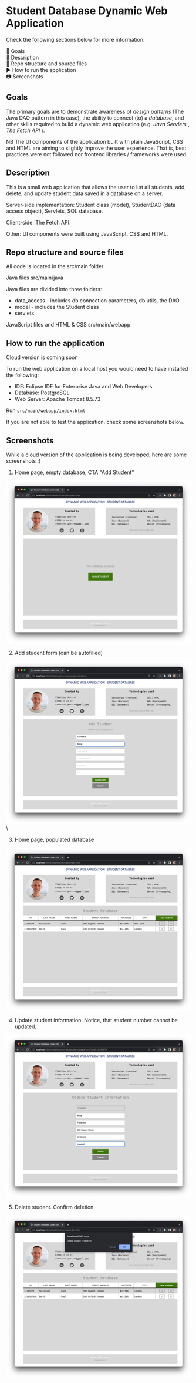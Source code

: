 # Student Database Dynamic Web Application

Check the following sections below for more information:

:dart: Goals \
:memo: Description \
:file_folder: Repo structure and source files \
:arrow_forward: How to run the application \
:camera: Screenshots 

## Goals

The primary goals are to demonstrate awareness of _design patterns_ (The Java DAO pattern in this case), the ability to connect (to) a _database_, and other skills required to build a dynamic web application (e.g. _Java Servlets_ , _The Fetch API_ ).

NB The UI components of the application built with plain JavaScript, CSS and HTML are aiming to slightly improve the user experience. That is, best practices were not followed nor frontend libraries / frameworks were used.

## Description

This is a small web application that allows the user to list all students, add, delete, and update student data saved in a database on a server.

Server-side implementation: Student class (model), StudentDAO (data access object), Servlets, SQL database.  

Client-side: The Fetch API. 

Other: UI components were built using JavaScript, CSS and HTML.

## Repo structure and source files

All code is located in the src/main folder

Java files src/main/java

Java files are divided into three folders:
* data_access - includes db connection parameters, db utils, the DAO
* model - includes the Student class
* servlets

JavaScript files and HTML & CSS src/main/webapp

## How to run the application

Cloud version is coming soon

To run the web application on a local host you would need to have installed the following:

- IDE: Eclipse IDE for Enterprise Java and Web Developers
- Database: PostgreSQL
- Web Server: Apache Tomcat 8.5.73

Run `src/main/webapp/index.html`

If you are not able to test the application, check some screenshots below.

## Screenshots

While a cloud version of the application is being developed, here are some screenshots :)

1. Home page, empty database, CTA "Add Student"

![home page](https://github.com/vladislav-altunin/student-database-fullstack/blob/main/src/main/webapp/images/student_db_pics/empty.png)

2. Add student form (can be autofilled)

![add student](https://github.com/vladislav-altunin/student-database-fullstack/blob/main/src/main/webapp/images/student_db_pics/add.png)\

3. Home page, populated database

![database](https://github.com/vladislav-altunin/student-database-fullstack/blob/main/src/main/webapp/images/student_db_pics/database.png)

4. Update student information. Notice, that student number cannot be updated.

![update student](https://github.com/vladislav-altunin/student-database-fullstack/blob/main/src/main/webapp/images/student_db_pics/update.png)

5. Delete student. Confirm deletion.

![delete student](https://github.com/vladislav-altunin/student-database-fullstack/blob/main/src/main/webapp/images/student_db_pics/delete.png)